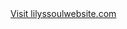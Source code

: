<!DOCTYPE html>
<html>
    <head>
    <title> Cherlyn Purtjahyo's Website</title>
        <a href="https://cherlynpurtjahyo.github.io/lilyssoul-website/">Visit lilyssoulwebsite.com</a>
 
        
   <html>
